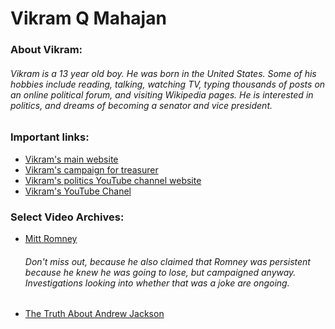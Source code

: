 <h1>Vikram Q Mahajan</h1>
<h3>About Vikram:</h3>
<h6>Vikram is a 13 year old boy. He was born in the United States. Some of his hobbies include reading, talking, watching TV, typing thousands of posts on an online political forum, and visiting Wikipedia pages. He is interested in politics, and dreams of becoming a senator and vice president.
<h3>Important links:</h3>
<ul>
	<li><a target="_blank" href = "https://vikram.veermahajan.repl.co/">Vikram's main website</a></li>
	<li><a target="_blank" href = "https://vikram-mahajan-for-treasurer.veermahajan.repl.co/">Vikram's campaign for treasurer</a></li>
	<li><a target="_blank" href = "https://the-hub-of-history-politics-government-and-civics.veermahajan.repl.co/">Vikram's politics YouTube channel website</a></li>
	<li><a target="_blank" href = "https://www.youtube.com/channel/UCIJaIrCrVcZP7j8iSEO-RFg?sub_confirmation=1">Vikram's YouTube Chanel</a></li>
</ul>
<h3>Select Video Archives:</h3>
<ul>
  <li><a target="_blank" href="https://spark.adobe.com/video/se2SXC3OQO3ek/embed">Mitt Romney</a>
  <h6>Don't miss out, because he also claimed that Romney was persistent because he knew he was going to lose, but campaigned anyway. Investigations looking into whether that was a joke are ongoing.</h6></li>
  <li><a target="_blank" href="https://spark.adobe.com/video/Sp4ct2gHfd2US/embed">The Truth About Andrew Jackson</a></li>
</ul>

